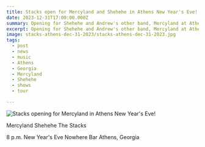 ```yaml
---
title: Stacks open for Mercyland and Shehehe in Athens New Year's Eve!
date: 2023-12-31T17:00:00.000Z
summary: Opening for Shehehe and Andrew's other band, Mercyland at Athens' Nowhere Bar.
excerpt: Opening for Shehehe and Andrew's other band, Mercyland at Athens' Nowhere Bar.
image: stacks-athens-dec-31-2023/stacks-athens-dec-31-2023.jpg
tags:
  - post 
  - news
  - music
  - Athens
  - Georgia
  - Mercyland
  - Shehehe
  - shows
  - tour

---
```


![Stacks opening for Mercyland in Athens New Year's Eve!](/static/img/stacks-athens-dec-31-2023/stacks-athens-dec-31-2023.jpg "Stacks opening for Mercyland in Athens New Year's Eve!")

Mercyland
Shehehe
The Stacks

8 p.m.
New Year's Eve
Nowhere Bar
Athens, Georgia